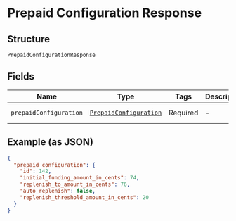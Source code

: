 
# Prepaid Configuration Response

## Structure

`PrepaidConfigurationResponse`

## Fields

| Name | Type | Tags | Description | Getter | Setter |
|  --- | --- | --- | --- | --- | --- |
| `prepaidConfiguration` | [`PrepaidConfiguration`](../../doc/models/prepaid-configuration.md) | Required | - | getPrepaidConfiguration(): PrepaidConfiguration | setPrepaidConfiguration(PrepaidConfiguration prepaidConfiguration): void |

## Example (as JSON)

```json
{
  "prepaid_configuration": {
    "id": 142,
    "initial_funding_amount_in_cents": 74,
    "replenish_to_amount_in_cents": 76,
    "auto_replenish": false,
    "replenish_threshold_amount_in_cents": 20
  }
}
```

